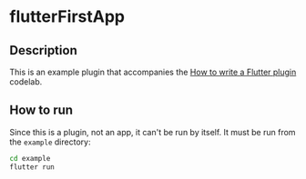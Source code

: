# flutterFirstApp

## Description

This is an example plugin that accompanies the [How to write a Flutter plugin][]
codelab.

  [How to write a Flutter plugin]: https://codelabs.developers.google.com/codelabs/write-flutter-plugin

## How to run

Since this is a plugin, not an app, it can't be run by itself.  It must be run
from the `example` directory:

```bash
cd example
flutter run
```
